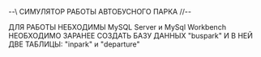 --\\ СИМУЛЯТОР РАБОТЫ АВТОБУСНОГО ПАРКА //--

ДЛЯ РАБОТЫ НЕБХОДИМЫ MySQL Server и MySql Workbench 
НЕОБХОДИМО ЗАРАНЕЕ СОЗДАТЬ БАЗУ ДАННЫХ "buspark" И В НЕЙ ДВЕ ТАБЛИЦЫ: "inpark" и "departure"
